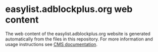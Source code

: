 # easylist.adblockplus.org web content #

The web content of the easylist.adblockplus.org website is generated
automatically from the files in this repository. For more information and usage
instructions see [CMS documentation](https://github.com/adblockplus/cms/blob/master/README.md#content-structure).
